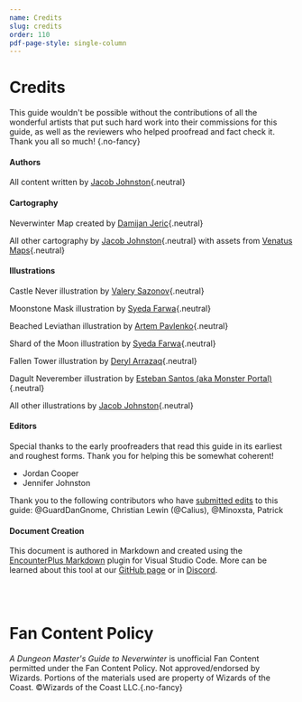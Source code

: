 ```yaml
---
name: Credits
slug: credits
order: 110
pdf-page-style: single-column
---
```


# Credits

This guide wouldn't be possible without the contributions of all the wonderful artists that put such hard work into their commissions for this guide, as well as the reviewers who helped proofread and fact check it. Thank you all so much! {.no-fancy}

#### Authors

All content written by [Jacob Johnston](https://inchoatethoughts.com){.neutral}

#### Cartography

Neverwinter Map created by [Damijan Jeric](https://www.fiverr.com/damijan){.neutral}

All other cartography by [Jacob Johnston](https://inchoatethoughts.com){.neutral} with assets from [Venatus Maps](https://www.venatusmaps.com){.neutral}

#### Illustrations

Castle Never illustration by [Valery Sazonov](https://www.fiverr.com/valeryse){.neutral}

Moonstone Mask illustration by [Syeda Farwa](https://www.fiverr.com/syedafarrwa){.neutral}

Beached Leviathan illustration by [Artem Pavlenko](https://www.fiverr.com/skiho_){.neutral}

Shard of the Moon illustration by [Syeda Farwa](https://www.fiverr.com/syedafarrwa){.neutral}

Fallen Tower illustration by [Deryl Arrazaq](https://www.fiverr.com/derylarrazaq){.neutral}

Dagult Neverember illustration by [Esteban Santos (aka Monster Portal)](https://www.patreon.com/monsterportal){.neutral}

All other illustrations by [Jacob Johnston](https://inchoatethoughts.com){.neutral}

#### Editors

Special thanks to the early proofreaders that read this guide in its earliest and roughest forms. Thank you for helping this be somewhat coherent!
- Jordan Cooper
- Jennifer Johnston

Thank you to the following contributors who have [submitted edits](https://github.com/jacobjohnston/neverwinterguide) to this guide: @GuardDanGnome, Christian Lewin (@Calius), @Minoxsta, Patrick

#### Document Creation
This document is authored in Markdown and created using the [EncounterPlus Markdown](https://marketplace.visualstudio.com/items?itemName=JacobJohnston.encounterplus-markdown) plugin for Visual Studio Code. More can be learned about this tool at our [GitHub page](https://github.com/encounterplus/module-packer) or in [Discord](https://discord.gg/68sQ97Py).

<br /><br />

# Fan Content Policy 

*A Dungeon Master's Guide to Neverwinter* is unofficial Fan Content permitted under the Fan Content Policy. Not approved/endorsed by Wizards. Portions of the materials used are property of Wizards of the Coast. ©Wizards of the Coast LLC.{.no-fancy}